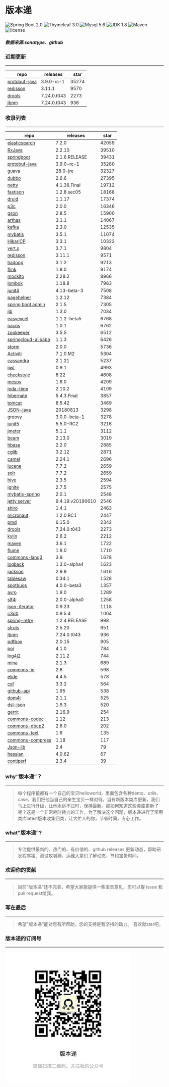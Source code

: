 # 版本递
![Spring Boot 2.0](https://img.shields.io/badge/Spring%20Boot-2.0-brightgreen.svg)
![Thymeleaf 3.0](https://img.shields.io/badge/Thymeleaf-3.0-yellow.svg)
![Mysql 5.6](https://img.shields.io/badge/Mysql-5.6-blue.svg)
![JDK 1.8](https://img.shields.io/badge/JDK-1.8-brightgreen.svg)
![Maven](https://img.shields.io/badge/Maven-3.5.0-yellowgreen.svg)
![license](https://img.shields.io/badge/license-Apache%202-blue.svg)
##### 数据来源:sonatype、github

### 近期更新
---
repo | releases | star
---|---|---
[protobuf-java](https://github.com/protocolbuffers/protobuf) | 3.9.0-rc-1 | 35274
[redisson](https://github.com/redisson/redisson) | 3.11.1 | 9570
[drools](https://github.com/kiegroup/drools) | 7.24.0.t043 | 2273
[jbpm](https://github.com/kiegroup/jbpm) | 7.24.0.t043 | 936

### 收录列表
---
repo | releases | star
---|---|---
[elasticsearch](https://github.com/elastic/elasticsearch) | 7.2.0 | 42059 
[RxJava](https://github.com/ReactiveX/RxJava) | 2.2.10 | 39510 
[springboot](https://github.com/spring-projects/spring-boot) | 2.1.6.RELEASE | 39431 
[protobuf-java](https://github.com/protocolbuffers/protobuf) | 3.9.0-rc-1 | 35280 
[guava](https://github.com/google/guava) | 28.0-jre | 32327 
[dubbo](https://github.com/apache/incubator-dubbo) | 2.6.6 | 27395 
[netty](https://github.com/netty/netty) | 4.1.36.Final | 19712 
[fastjson](https://github.com/alibaba/fastjson) | 1.2.8.sec05 | 18168 
[druid](https://github.com/alibaba/druid) | 1.1.17 | 17374 
[p3c](https://github.com/alibaba/p3c) | 2.0.0 | 16346 
[gson](https://github.com/google/gson) | 2.8.5 | 15900 
[arthas](https://github.com/alibaba/arthas) | 3.1.1 | 14067 
[kafka](https://github.com/apache/kafka) | 2.3.0 | 12535 
[mybatis](https://github.com/mybatis/mybatis-3) | 3.5.1 | 11074 
[HikariCP](https://github.com/brettwooldridge/HikariCP) | 3.3.1 | 10322 
[vert.x](https://github.com/eclipse-vertx/vert.x) | 3.7.1 | 9804 
[redisson](https://github.com/redisson/redisson) | 3.11.1 | 9571 
[hadoop](https://github.com/apache/hadoop) | 3.1.2 | 9213 
[flink](https://github.com/apache/flink) | 1.8.0 | 9174 
[mockito](https://github.com/mockito/mockito) | 2.28.2 | 8966 
[lombok](https://github.com/rzwitserloot/lombok) | 1.18.8 | 7963 
[junit4](https://github.com/junit-team/junit4) | 4.13-beta-3 | 7508 
[pagehelper](https://github.com/pagehelper/Mybatis-PageHelper) | 1.2.12 | 7384 
[spring boot admin](https://github.com/codecentric/spring-boot-admin) | 2.1.5 | 7305 
[jib](https://github.com/GoogleContainerTools/jib) | 1.3.0 | 7034 
[easyexcel](https://github.com/alibaba/easyexcel) | 1.1.2-beta5 | 6768 
[nacos](https://github.com/alibaba/nacos) | 1.0.1 | 6762 
[zookeeper](https://github.com/apache/zookeeper) | 3.5.5 | 6512 
[springcloud-alibaba](https://github.com/spring-cloud-incubator/spring-cloud-alibaba) | 1.1.3 | 6426 
[storm](https://github.com/apache/storm) | 2.0.0 | 5736 
[Activiti](https://github.com/Activiti/Activiti) | 7.1.0.M2 | 5304 
[cassandra](https://github.com/apache/cassandra) | 2.1.21 | 5237 
[jjwt](https://github.com/jwtk/jjwt) | 0.9.1 | 4993 
[checkstyle](https://github.com/checkstyle/checkstyle) | 8.22 | 4608 
[mesos](https://github.com/apache/mesos) | 1.8.0 | 4209 
[joda-time](https://github.com/JodaOrg/joda-time) | 2.10.2 | 4109 
[hibernate](https://github.com/hibernate/hibernate-orm) | 5.4.3.Final | 3857 
[tomcat](https://github.com/apache/tomcat) | 8.5.42 | 3469 
[JSON-java](https://github.com/stleary/JSON-java) | 20180813 | 3298 
[groovy](https://github.com/apache/groovy) | 3.0.0-beta-1 | 3278 
[junit5](https://github.com/junit-team/junit5) | 5.5.0-RC2 | 3216 
[jmeter](https://github.com/apache/jmeter) | 5.1.1 | 3112 
[beam](https://github.com/apache/beam) | 2.13.0 | 3019 
[hbase](https://github.com/apache/hbase) | 2.2.0 | 2885 
[cglib](https://github.com/cglib/cglib) | 3.2.12 | 2871 
[camel](https://github.com/apache/camel) | 2.24.1 | 2696 
[lucene](https://github.com/apache/lucene-solr) | 7.7.2 | 2659 
[solr](https://github.com/apache/lucene-solr) | 7.7.2 | 2659 
[hive](https://github.com/apache/hive) | 2.3.5 | 2594 
[ignite](https://github.com/apache/ignite) | 2.7.5 | 2575 
[mybatis-spring](https://github.com/mybatis/spring-boot-starter) | 2.0.1 | 2548 
[jetty server](https://github.com/eclipse/jetty.project) | 9.4.19.v20190610 | 2546 
[shiro](https://github.com/apache/shiro) | 1.4.1 | 2463 
[micronaut](https://github.com/micronaut-projects/micronaut-core) | 1.2.0.RC1 | 2447 
[pmd](https://github.com/pmd/pmd) | 6.15.0 | 2342 
[drools](https://github.com/kiegroup/drools) | 7.24.0.t043 | 2273 
[kylin](https://github.com/apache/kylin) | 2.6.2 | 2212 
[maven](https://github.com/apache/maven) | 3.6.1 | 1722 
[flume](https://github.com/apache/flume) | 1.9.0 | 1710 
[commons-lang3](https://github.com/apache/commons-lang) | 3.9 | 1678 
[logback](https://github.com/qos-ch/logback) | 1.3.0-alpha4 | 1623 
[jackson](https://github.com/FasterXML/jackson-core) | 2.9.9 | 1616 
[tablesaw](https://github.com/jtablesaw/tablesaw) | 0.34.1 | 1528 
[spotbugs](https://github.com/spotbugs/spotbugs) | 4.0.0-beta3 | 1357 
[avro](https://github.com/apache/avro) | 1.9.0 | 1289 
[slf4j](https://github.com/qos-ch/slf4j) | 2.0.0-alpha0 | 1258 
[json-iterator](https://github.com/json-iterator/java) | 0.9.23 | 1118 
[c3p0](https://github.com/swaldman/c3p0) | 0.9.5.4 | 1004 
[spring-retry](https://github.com/spring-projects/spring-retry) | 1.2.4.RELEASE | 998 
[struts](https://github.com/apache/struts) | 2.5.20 | 951 
[jbpm](https://github.com/kiegroup/jbpm) | 7.24.0.t043 | 936 
[pdfbox](https://github.com/apache/pdfbox) | 2.0.15 | 905 
[poi](https://github.com/apache/poi) | 4.1.0 | 784 
[log4j2](https://github.com/apache/logging-log4j2) | 2.11.2 | 744 
[mina](https://github.com/apache/mina) | 2.1.3 | 689 
[commons-io](https://github.com/apache/commons-io) | 2.6 | 598 
[elide](https://github.com/yahoo/elide) | 4.4.5 | 578 
[cxf](https://github.com/apache/cxf) | 3.3.2 | 564 
[github-api](https://github.com/kohsuke/github-api) | 1.95 | 538 
[dom4j](https://github.com/dom4j/dom4j) | 2.1.1 | 525 
[dsl-json](https://github.com/ngs-doo/dsl-json) | 1.9.3 | 520 
[gerrit](https://github.com/GerritCodeReview/gerrit) | 2.16.9 | 254 
[commons-codec](https://github.com/apache/commons-codec) | 1.12 | 213 
[commons-dbcp2](https://github.com/apache/commons-dbcp) | 2.6.0 | 202 
[commons-text](https://github.com/apache/commons-text) | 1.6 | 135 
[commons-compress](https://github.com/apache/commons-compress) | 1.18 | 117 
[Json-lib](https://github.com/aalmiray/Json-lib) | 2.4 | 79 
[hessian](https://github.com/ebourg/hessian) | 4.0.62 | 67 
[contiperf](https://github.com/lucaspouzac/contiperf) | 2.3.4 | 39 

### why“版本递”？
--- 
>每个程序猿都有一个自己的宝贝helloworld，里面包含各种demo、utils、case，我们把他当自己的亲生宝贝一样对待。当有新版本类库更新，我们马上进行升级，让他永远不过时，保持最新。那如何知道这些类库更新了呢？这是一个非常耗时耗力的工作，为了解决这个问题，版本递进行了常用类库latest版本收集归类，让大忙人的你，节省时间，专心工作。


### what"版本递"?
---
> 专注提供最新的、热门的、有价值的、github releases 更新动态，帮助研发程序猿、测试攻城狮、运维大拿们了解动态、节约宝贵时间。

### 欢迎你的贡献
---
> 目前“版本递”还不完善，希望大家能提供一些宝贵意见，您可以提 issue 和 pull request给我。


### 写在最后
---
> 希望"版本递"能对您有所帮助，您的支持是我坚持的动力。
> 喜欢就star吧。

### 版本递的订阅号
---
<img src="https://github.com/jartisan2001/latest/blob/master/Image.jpg" width="400" hegiht="400" align=left />